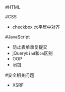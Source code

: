 #HTML



#CSS
+ checkbox 水平居中对齐


#JavaScript
+ 防止表单重复提交
+ jQuery`bind`和`on`区别
+ OOP
+ 闭包

#安全相关问题
+ XSRF

